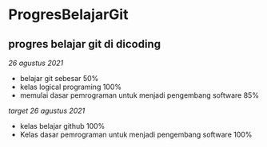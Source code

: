 # ProgresBelajarGit
progres belajar git di dicoding
--

*26 agustus 2021*
- belajar git sebesar 50%
- kelas logical programing 100%
- memulai dasar pemrograman untuk menjadi pengembang software 85%

*target 26 agustus 2021*
- kelas belajar github 100%
- Kelas dasar pemrograman untuk menjadi pengembang software 100%
